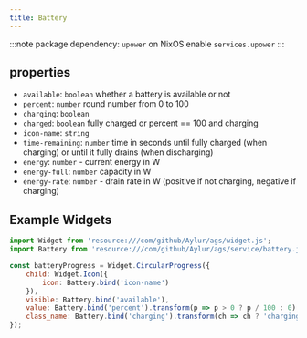 ```yaml
---
title: Battery
---
```


:::note
package dependency: `upower`
on NixOS enable `services.upower`
:::

## properties

* `available`: `boolean` whether a battery is available or not
* `percent`: `number` round number from 0 to 100
* `charging`: `boolean`
* `charged`: `boolean` fully charged or percent == 100 and charging
* `icon-name`: `string`
* `time-remaining`: `number` time in seconds until fully charged (when charging) or until it fully drains (when discharging)
* `energy`: `number` - current energy in W
* `energy-full`: `number` capacity in W
* `energy-rate`: `number` - drain rate in W (positive if not charging, negative if charging)

## Example Widgets

```js
import Widget from 'resource:///com/github/Aylur/ags/widget.js';
import Battery from 'resource:///com/github/Aylur/ags/service/battery.js';

const batteryProgress = Widget.CircularProgress({
    child: Widget.Icon({
        icon: Battery.bind('icon-name')
    }),
    visible: Battery.bind('available'),
    value: Battery.bind('percent').transform(p => p > 0 ? p / 100 : 0),
    class_name: Battery.bind('charging').transform(ch => ch ? 'charging' : ''),
});
```
